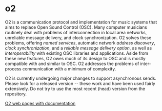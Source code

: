 # o2
O2 is a communication protocol and implementation
for music systems that aims to replace Open Sound Control
(OSC). Many computer musicians routinely deal with
problems of interconnection in local area networks, unreliable
message delivery, and clock synchronization. O2
solves these problems, offering *named services*, automatic
network *address discovery*, *clock synchronization*, and
a *reliable message delivery option*, as well as *interoperability*
with existing OSC libraries and applications.
Aside from these new features, O2 owes much of its design
to OSC and is mostly compatible with and similar to
OSC. O2 addresses the problems of inter-process communication
with a minimum of complexity.

O2 is currently undergoing major changes to support asynchronous
sends. Please look for a released version -- these work and have been
used fairly extensively. Do not try to use the most recent (head)
version from the repository.

[O2 web pages with documentation](https://rbdannenberg.github.io/o2/)

